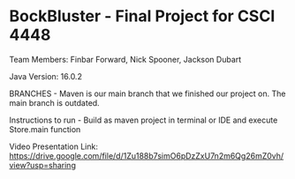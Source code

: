 # BockBluster - Final Project for CSCI 4448
Team Members: Finbar Forward, Nick Spooner, Jackson Dubart

Java Version: 16.0.2

BRANCHES - Maven is our main branch that we finished our project on.  The main branch is outdated.

Instructions to run - Build as maven project in terminal or IDE and execute Store.main function

Video Presentation Link: https://drive.google.com/file/d/1Zu188b7simO6pDzZxU7n2m6Qg26mZ0vh/view?usp=sharing
